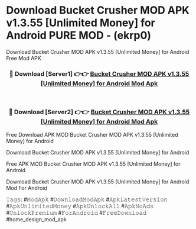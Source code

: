 # Download Bucket Crusher MOD APK v1.3.55 [Unlimited Money] for Android PURE MOD - (ekrp0)
Download Bucket Crusher MOD APK v1.3.55 [Unlimited Money] for Android Free Mod APK

<div align="center">
<h3>🔴 Download [Server1] 👉👉 <a href="https://apk-comot.site?title=Bucket_Crusher_MOD_APK_v1.3.55_[Unlimited_Money]_for_Android">Bucket Crusher MOD APK v1.3.55 [Unlimited Money] for Android Mod Apk</a></h3><br>

<h3>🔴 Download [Server2] 👉👉 <a href="https://apk-comot.site?title=Bucket_Crusher_MOD_APK_v1.3.55_[Unlimited_Money]_for_Android">Bucket Crusher MOD APK v1.3.55 [Unlimited Money] for Android Mod Apk</a></h3>
</div>


Free Download APK MOD Bucket Crusher MOD APK v1.3.55 [Unlimited Money] for Android

Download Bucket Crusher MOD APK v1.3.55 [Unlimited Money] for Android 

Free APK MOD Bucket Crusher MOD APK v1.3.55 [Unlimited Money] for Android 

Download Bucket Crusher MOD APK v1.3.55 [Unlimited Money] for Android Mod For Android

𝚃𝚊𝚐𝚜: #𝙼𝚘𝚍𝙰𝚙𝚔 #𝙳𝚘𝚠𝚗𝚕𝚘𝚊𝚍𝙼𝚘𝚍𝙰𝚙𝚔 #𝙰𝚙𝚔𝙻𝚊𝚝𝚎𝚜𝚝𝚅𝚎𝚛𝚜𝚒𝚘𝚗 #𝙰𝚙𝚔𝚄𝚗𝚕𝚒𝚖𝚒𝚝𝚎𝚍𝙼𝚘𝚗𝚎𝚢 #𝙰𝚙𝚔𝚄𝚗𝚕𝚘𝚌𝚔𝙰𝚕𝚕 #𝙰𝚙𝚔𝙽𝚘𝙰𝚍𝚜 #𝚄𝚗𝚕𝚘𝚌𝚔𝙿𝚛𝚎𝚖𝚒𝚞𝚖 #𝙵𝚘𝚛𝙰𝚗𝚍𝚛𝚘𝚒𝚍 #𝙵𝚛𝚎𝚎𝙳𝚘𝚠𝚗𝚕𝚘𝚊𝚍 #home_design_mod_apk